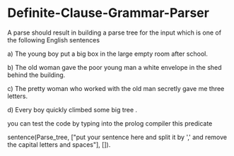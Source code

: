 # Definite-Clause-Grammar-Parser

A parse should result in building a parse tree for the input which is one of the following English sentences

a) The young boy put a big box in the large empty room after school.

b) The old woman gave the poor young man a white envelope in the shed behind the
building.

c) The pretty woman who worked with the old man secretly gave me three letters.

d) Every boy quickly climbed some big tree .


you can test the code by typing into the prolog compiler this predicate 

sentence(Parse_tree, ["put your sentence here and split it by ',' and remove the capital letters and spaces"], []).
